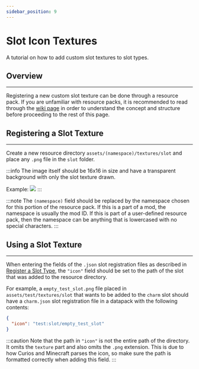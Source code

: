 ```yaml
---
sidebar_position: 9
---
```


# Slot Icon Textures

A tutorial on how to add custom slot textures to slot types.

## Overview
---
Registering a new custom slot texture can be done through a resource pack. If you are
unfamiliar with resource packs, it is recommended to read through the [wiki page](https://minecraft.fandom.com/wiki/Resource_pack)
in order to understand the concept and structure before proceeding to the rest of this page.

## Registering a Slot Texture
---
Create a new resource directory `assets/(namespace)/textures/slot` and place any `.png` file in the `slot` folder.

:::info
The image itself should be 16x16 in size and have a transparent background with only the slot texture drawn.

Example: ![](https://github.com/TheIllusiveC4/Curios/blob/1.16.x-forge/src/main/resources/assets/curios/textures/item/empty_back_slot.png?raw=true)
:::

:::note
The `(namespace)` field should be replaced by the namespace chosen for this portion of the resource pack. If this is a
part of a mod, the namespace is usually the mod ID. If this is part of a user-defined resource pack, then the namespace
can be anything that is lowercased with no special characters.
:::

## Using a Slot Texture
---

When entering the fields of the `.json` slot registration files as described in [Register a Slot Type](./slot-register),
the `"icon"` field should be set to the path of the slot that was added to the resource directory.

For example, a `empty_test_slot.png` file placed in `assets/test/textures/slot` that wants to be added to the `charm`
slot should have a `charm.json` slot registration file in a datapack with the following contents:
```json
{
  "icon": "test:slot/empty_test_slot"
}
```
:::caution
Note that the path in `"icon"` is not the entire path of the directory. It omits the `texture` part and also omits the
`.png` extension. This is due to how Curios and Minecraft parses the icon, so make sure the path is formatted correctly
when adding this field.
:::
  